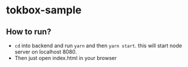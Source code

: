 # tokbox-sample


## How to run? 

- `cd` into backend and run `yarn` and then `yarn start`. this will start node server on localhost 8080.
- Then just open index.html in your browser
